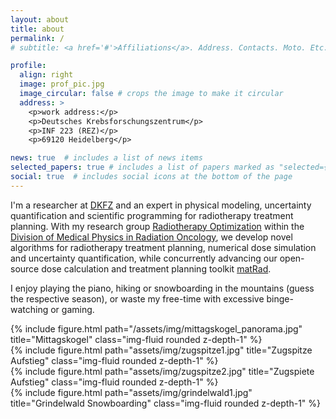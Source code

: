 ```yaml
---
layout: about
title: about
permalink: /
# subtitle: <a href='#'>Affiliations</a>. Address. Contacts. Moto. Etc.

profile:
  align: right
  image: prof_pic.jpg
  image_circular: false # crops the image to make it circular
  address: >
    <p>work address:</p>
    <p>Deutsches Krebsforschungszentrum</p>
    <p>INF 223 (REZ)</p>
    <p>69120 Heidelberg</p>

news: true  # includes a list of news items
selected_papers: true # includes a list of papers marked as "selected={true}"
social: true  # includes social icons at the bottom of the page
---
```


I'm a researcher at [DKFZ](https://www.dkfz.de) and an expert in physical modeling, uncertainty quantification and scientific programming for radiotherapy treatment planning. 
With my research group [Radiotherapy Optimization](https://www.dkfz.de/radopt) within the [Division of Medical Physics in Radiation Oncology](https://www.dkfz.de/en/medphys/), we develop novel algorithms for radiotherapy treatment planning, numerical dose simulation and uncertainty quantification, while concurrently advancing our open-source dose calculation and treatment planning toolkit [matRad](http://www.matRad.org).

I enjoy playing the piano, hiking or snowboarding in the mountains (guess the respective season), or waste my free-time with excessive binge-watching or gaming.

<div class="row">
    <div class="col-sm mt-3 mt-md-0">
        {% include figure.html path="/assets/img/mittagskogel_panorama.jpg" title="Mittagskogel" class="img-fluid rounded z-depth-1" %}
    </div>
</div>

<div class="row">
    <div class="col-sm mt-3 mt-md-0">
        {% include figure.html path="assets/img/zugspitze1.jpg" title="Zugspitze Aufstieg" class="img-fluid rounded z-depth-1" %}
    </div>
    <div class="col-sm mt-3 mt-md-0">
        {% include figure.html path="assets/img/zugspitze2.jpg" title="Zugspiete Aufstieg" class="img-fluid rounded z-depth-1" %}
    </div>
    <div class="col-sm mt-3 mt-md-0">
        {% include figure.html path="assets/img/grindelwald1.jpg" title="Grindelwald Snowboarding" class="img-fluid rounded z-depth-1" %}
    </div>
</div>